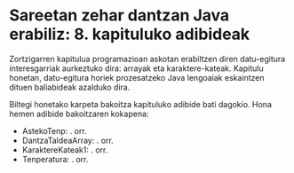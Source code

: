 #  Sareetan zehar dantzan Java erabiliz: 8. kapituluko adibideak
Zortzigarren kapitulua programazioan askotan erabiltzen diren datu-egitura interesgarriak aurkeztuko dira: arrayak eta karaktere-kateak. Kapitulu honetan, datu-egitura horiek prozesatzeko Java lengoaiak eskaintzen dituen baliabideak azalduko dira. 

Biltegi honetako karpeta bakoitza kapituluko adibide bati dagokio. Hona hemen adibide bakoitzaren kokapena:

- AstekoTenp: . orr.
- DantzaTaldeaArray: . orr.
- KaraktereKateak1: . orr.
- Tenperatura: . orr.
